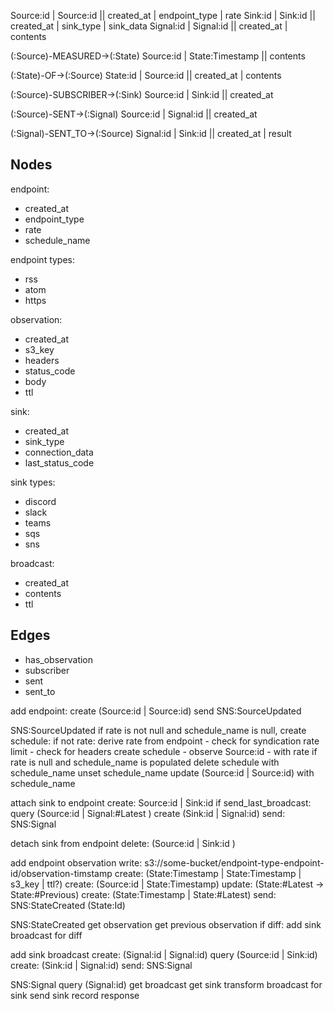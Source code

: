 

Source:id    | Source:id  || created_at | endpoint_type | rate
Sink:id        | Sink:id      || created_at | sink_type | sink_data
Signal:id   | Signal:id || created_at | contents



(:Source)-MEASURED->(:State)
Source:id    | State:Timestamp || contents

(:State)-OF->(:Source)
State:id | Source:id           || created_at | contents

(:Source)-SUBSCRIBER->(:Sink)
Source:id    | Sink:id               || created_at

(:Source)-SENT->(:Signal)
Source:id    | Signal:id          || created_at

(:Signal)-SENT_TO->(:Source)
Signal:id   | Sink:id               || created_at | result



## Nodes

endpoint:
- created_at
- endpoint_type
- rate
- schedule_name

endpoint types:
- rss
- atom
- https

observation:
- created_at
- s3_key
- headers
- status_code
- body
- ttl

sink:
- created_at
- sink_type
- connection_data
- last_status_code

sink types:
- discord
- slack
- teams
- sqs
- sns

broadcast:
- created_at
- contents
- ttl

## Edges

- has_observation
- subscriber
- sent
- sent_to







add endpoint:
create (Source:id | Source:id)
send SNS:SourceUpdated


SNS:SourceUpdated
if rate is not null and schedule_name is null, create schedule:
    if not rate:
        derive rate from endpoint
        - check for syndication rate limit
        - check for headers
    create schedule
    - observe Source:id
    - with rate
if rate is null and schedule_name is populated
    delete schedule with schedule_name
    unset schedule_name
update (Source:id | Source:id) with schedule_name


attach sink to endpoint
create: Source:id | Sink:id
if send_last_broadcast:
    query (Source:id | Signal:#Latest )
    create (Sink:id | Signal:id)
    send: SNS:Signal



detach sink from endpoint
delete: (Source:id | Sink:id )



add endpoint observation
write: s3://some-bucket/endpoint-type-endpoint-id/observation-timstamp
create: (State:Timestamp | State:Timestamp | s3_key | ttl?)
create: (Source:id | State:Timestamp)
update: (State:#Latest -> State:#Previous)
create: (State:Timestamp | State:#Latest)
send: SNS:StateCreated (State:Id)



SNS:StateCreated
get observation
get previous observation
if diff:
    add sink broadcast for diff



add sink broadcast
create: (Signal:id | Signal:id)
query (Source:id | Sink:id)
    create: (Sink:id | Signal:id)
    send: SNS:Signal



SNS:Signal
query (Signal:id)
get broadcast
get sink
transform broadcast for sink
send sink
record response